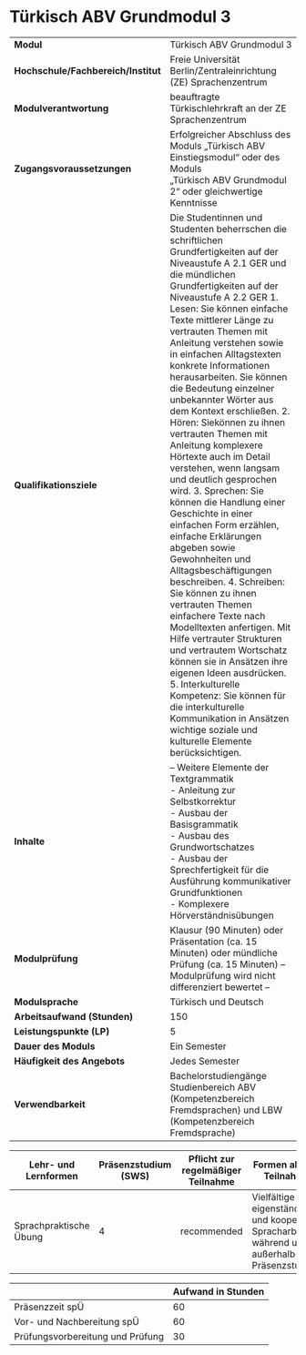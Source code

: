 # Türkisch ABV Grundmodul 3
|                                    |   |
|------------------------------------|---|
|**Modul**                           | Türkisch ABV Grundmodul 3 |
|**Hochschule/Fachbereich/Institut** | Freie Universität Berlin/Zentraleinrichtung (ZE) Sprachenzentrum |
|**Modulverantwortung**              | beauftragte Türkischlehrkraft an der ZE Sprachenzentrum |
|**Zugangsvoraussetzungen**          | Erfolgreicher Abschluss des Moduls „Türkisch ABV Einstiegsmodul“ oder des Moduls<br>„Türkisch ABV Grundmodul 2“ oder gleichwertige Kenntnisse |
|**Qualifikationsziele**             | Die Studentinnen und Studenten beherrschen die schriftlichen Grundfertigkeiten auf der Niveaustufe A 2.1 GER und die mündlichen Grundfertigkeiten auf der Niveaustufe A 2.2 GER 1. Lesen: Sie können einfache Texte mittlerer Länge zu vertrauten Themen mit Anleitung verstehen sowie in einfachen Alltagstexten konkrete Informationen herausarbeiten. Sie können die Bedeutung einzelner unbekannter Wörter aus dem Kontext erschließen. 2. Hören: Siekönnen zu ihnen vertrauten Themen mit Anleitung komplexere Hörtexte auch im Detail verstehen, wenn langsam und deutlich gesprochen wird. 3. Sprechen: Sie können die Handlung einer Geschichte in einer einfachen Form erzählen, einfache Erklärungen abgeben sowie Gewohnheiten und Alltagsbeschäftigungen beschreiben. 4. Schreiben: Sie können zu ihnen vertrauten Themen einfachere Texte nach Modelltexten anfertigen. Mit Hilfe vertrauter Strukturen und vertrautem Wortschatz können sie in Ansätzen ihre eigenen Ideen ausdrücken. 5. Interkulturelle Kompetenz: Sie können für die interkulturelle Kommunikation in Ansätzen wichtige soziale und kulturelle Elemente berücksichtigen. |
|**Inhalte**                         | – Weitere Elemente der Textgrammatik<br>- Anleitung zur Selbstkorrektur<br>- Ausbau der Basisgrammatik<br>- Ausbau des Grundwortschatzes<br>- Ausbau der Sprechfertigkeit für die Ausführung kommunikativer Grundfunktionen<br>- Komplexere Hörverständnisübungen |
|**Modulprüfung**                    | Klausur (90 Minuten) oder Präsentation (ca. 15 Minuten) oder mündliche Prüfung (ca. 15 Minuten) – Modulprüfung wird nicht differenziert bewertet – |
|**Modulsprache**                    | Türkisch und Deutsch |
|**Arbeitsaufwand (Stunden)**        | 150 |
|**Leistungspunkte (LP)**            | 5 |
|**Dauer des Moduls**                | Ein Semester |
|**Häufigkeit des Angebots**         | Jedes Semester |
|**Verwendbarkeit**                  | Bachelorstudiengänge Studienbereich ABV (Kompetenzbereich<br>Fremdsprachen) und LBW (Kompetenzbereich Fremdsprache) |

| Lehr- und Lernformen | Präsenzstudium <br> (SWS) | Pflicht zur regelmäßiger Teilnahme | Formen aktiver Teilnahme |
| ---------------------|---------------------------|------------------------------------|------------------------- |
| Sprachpraktische Übung | 4                         | recommended                        | Vielfältige eigenständige und kooperative Spracharbeit während und außerhalb der Präsenzstunden |

|   | Aufwand in Stunden |
| - |--------------------|
| Präsenzzeit spÜ                          | 60    |
| Vor- und Nachbereitung spÜ               | 60    |
| Prüfungsvorbereitung und Prüfung         | 30    |
